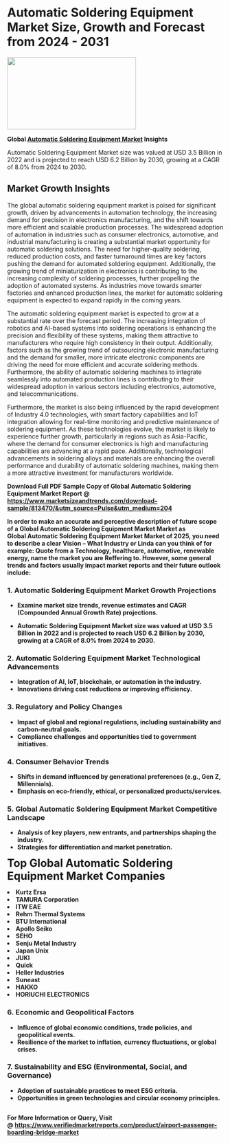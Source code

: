 <H1>Automatic Soldering Equipment Market Size, Growth and Forecast from 2024 - 2031</H1><img class="aligncenter size-medium wp-image-584254" src="https://thirdeyenews.in/wp-content/uploads/2024/09/Global-Market-Research-300x168.jpeg" alt="" width="300" height="168" /><p><strong>Global&nbsp;<a href="https://www.marketsizeandtrends.com/download-sample/813470/&amp;utm_source=Pulse&amp;utm_medium=204">Automatic Soldering Equipment Market</a> Insights</strong></p><p>Automatic Soldering Equipment Market size was valued at USD 3.5 Billion in 2022 and is projected to reach USD 6.2 Billion by 2030, growing at a CAGR of 8.0% from 2024 to 2030.</p><p><h2>Market Growth Insights</h2> <p>The global automatic soldering equipment market is poised for significant growth, driven by advancements in automation technology, the increasing demand for precision in electronics manufacturing, and the shift towards more efficient and scalable production processes. The widespread adoption of automation in industries such as consumer electronics, automotive, and industrial manufacturing is creating a substantial market opportunity for automatic soldering solutions. The need for higher-quality soldering, reduced production costs, and faster turnaround times are key factors pushing the demand for automated soldering equipment. Additionally, the growing trend of miniaturization in electronics is contributing to the increasing complexity of soldering processes, further propelling the adoption of automated systems. As industries move towards smarter factories and enhanced production lines, the market for automatic soldering equipment is expected to expand rapidly in the coming years.</p> <p><strong></strong></p> <p>The automatic soldering equipment market is expected to grow at a substantial rate over the forecast period. The increasing integration of robotics and AI-based systems into soldering operations is enhancing the precision and flexibility of these systems, making them attractive to manufacturers who require high consistency in their output. Additionally, factors such as the growing trend of outsourcing electronic manufacturing and the demand for smaller, more intricate electronic components are driving the need for more efficient and accurate soldering methods. Furthermore, the ability of automatic soldering machines to integrate seamlessly into automated production lines is contributing to their widespread adoption in various sectors including electronics, automotive, and telecommunications.</p> <p>Furthermore, the market is also being influenced by the rapid development of Industry 4.0 technologies, with smart factory capabilities and IoT integration allowing for real-time monitoring and predictive maintenance of soldering equipment. As these technologies evolve, the market is likely to experience further growth, particularly in regions such as Asia-Pacific, where the demand for consumer electronics is high and manufacturing capabilities are advancing at a rapid pace. Additionally, technological advancements in soldering alloys and materials are enhancing the overall performance and durability of automatic soldering machines, making them a more attractive investment for manufacturers worldwide.</p> <p><strong></p><p><span class=""><strong>Download Full PDF Sample Copy of Global Automatic Soldering Equipment Market Report</strong> @ <a href="https://www.marketsizeandtrends.com/download-sample/813470/&amp;utm_source=Pulse&amp;utm_medium=204" target="_blank">https://www.marketsizeandtrends.com/download-sample/813470/&amp;utm_source=Pulse&amp;utm_medium=204</a></span></p><p>In order to make an accurate and perceptive description of future scope of a Global&nbsp;Automatic Soldering Equipment Market Market as Global&nbsp;Automatic Soldering Equipment Market Market of 2025, you need to describe a clear Vision &ndash; What Industry or Linda can you think of for example: Quote from a Technology, healthcare, automotive, renewable energy, name the market you are Reffering to. However, some general trends and factors usually impact market reports and their future outlook include:</p><h3>1.&nbsp;<strong>Automatic Soldering Equipment Market Growth Projections</strong></h3><ul><li>Examine market size trends, revenue estimates and CAGR (Compounded Annual Growth Rate) projections.</li><li><p>Automatic Soldering Equipment Market size was valued at USD 3.5 Billion in 2022 and is projected to reach USD 6.2 Billion by 2030, growing at a CAGR of 8.0% from 2024 to 2030.</p></li></ul><h3>2.&nbsp;<strong>Automatic Soldering Equipment Market Technological Advancements</strong></h3><ul><li>Integration of AI, IoT, blockchain, or automation in the industry.</li><li>Innovations driving cost reductions or improving efficiency.</li></ul><h3>3.&nbsp;<strong>Regulatory and Policy Changes</strong></h3><ul><li>Impact of global and regional regulations, including sustainability and carbon-neutral goals.</li><li>Compliance challenges and opportunities tied to government initiatives.</li></ul><h3>4.&nbsp;<strong>Consumer Behavior Trends</strong></h3><ul><li>Shifts in demand influenced by generational preferences (e.g., Gen Z, Millennials).</li><li>Emphasis on eco-friendly, ethical, or personalized products/services.</li></ul><h3>5.&nbsp;<strong>Global Automatic Soldering Equipment Market Competitive Landscape</strong></h3><ul><li>Analysis of key players, new entrants, and partnerships shaping the industry.</li><li>Strategies for differentiation and market penetration.</li></ul><p data-pm-slice="1 1 []"><span style="color: inherit; font-family: inherit; font-size: 25px;">Top Global Automatic Soldering Equipment Market Companies</span></p><div class="" data-test-id=""><p><li>Kurtz Ersa</li><li> TAMURA Corporation</li><li> ITW EAE</li><li> Rehm Thermal Systems</li><li> BTU International</li><li> Apollo Seiko</li><li> SEHO</li><li> Senju Metal Industry</li><li> Japan Unix</li><li> JUKI</li><li> Quick</li><li> Heller Industries</li><li> Suneast</li><li> HAKKO</li><li> HORIUCHI ELECTRONICS</li></p></div><h3>6.&nbsp;<strong>Economic and Geopolitical Factors</strong></h3><ul><li>Influence of global economic conditions, trade policies, and geopolitical events.</li><li>Resilience of the market to inflation, currency fluctuations, or global crises.</li></ul><h3>7.&nbsp;<strong>Sustainability and ESG (Environmental, Social, and Governance)</strong></h3><ul><li>Adoption of sustainable practices to meet ESG criteria.</li><li>Opportunities in green technologies and circular economy principles.</li></ul><h2><strong style="font-size: 14px;">For More Information or Query, Visit @&nbsp;</strong><a style="background-color: #ffffff; font-size: 14px;" href="https://www.marketsizeandtrends.com/report/automatic-soldering-equipment-market/" target="_blank">https://www.verifiedmarketreports.com/product/airport-passenger-boarding-bridge-market</a></h2>

